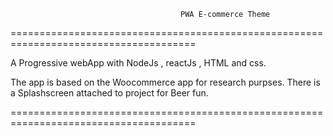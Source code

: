                                           PWA E-commerce Theme
======================================================================================

  A Progressive webApp with 
      NodeJs , 
      reactJs ,
      HTML and css.
      
  The app is based on the Woocommerce app for research purpses.
  There is a Splashscreen attached to project for Beer fun.

======================================================================================
